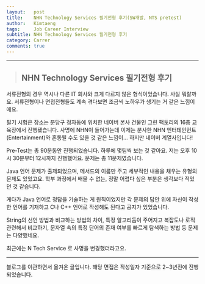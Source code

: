 ```yaml
---
layout:   post
title:    NHN Technology Services 필기전형 후기(SW개발, NTS pretest)  
author:   Kimtaeng
tags: 	  Job Career Interview
subtitle: NHN Technology Services 필기전형 후기
category: Carrer
comments: true
---
```


<hr/>

> ## NHN Technology Services 필기전형 후기

서류전형의 경우 역시나 다른 IT 회사와 크게 다르지 않은 형식이었습니다.
사실 뭐랄까요. 서류전형이나 면접전형들도 계속 겪다보면 조금씩 노하우가 생기는 거 같은 느낌이에요.

필기 시험은 장소는 분당구 정자동에 위치한 네이버 본사 건물인 그린 팩토리의 16층 교육장에서 진행됐습니다.
사명에 NHN이 들어가는데 이제는 분사한 NHN 엔터테인먼트(Entertainment)와 혼동될 수도 있을 것 같은 느낌이...
하지만 네이버 계열사입니다!

Pre-Test는 총 90분동안 진행되었습니다. 하루에 몇팀씩 보는 것 같아요.
저는 오후 10시 30분부터 12시까지 진행했어요. 문제는 총 11문제였습니다.

Java 언어 문제가 출제되었으며, 메서드의 이름만 주고 세부적인 내용을 채우는 유형의 문제도 있었고요.
학부 과정에서 배울 수 없는, 정말 어렵다 싶은 부분은 생각보다 적었던 것 같습니다.

게다가 Java 언어로 정답을 기술하는 게 원칙이었지만 각 문제의 답안 위에 자신이 작성한 언어를 기재하고
C나 C++ 언어로 작성해도 된다고 공지가 있었습니다.

String의 선언 방법과 비교하는 방법의 차이, 특정 알고리듬이 주어지고 복잡도나 로직 관련해서 비교하기,
문자열 속의 특정 단어의 존재 여부를 빠르게 탐색하는 방법 등 문제는 다양했네요.

최근에는 N Tech Service 로 사명을 변경했더라고요.

<hr/>

<div class="post_caption">블로그를 이관하면서 옮겨온 글입니다. 해당 면접은 작성일자 기준으로 2~3년전에 진행되었습니다.</div>